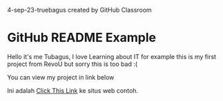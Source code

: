 4-sep-23-truebagus created by GitHub Classroom
<body>
    <h1>GitHub README Example</h1>
    <p>Hello it's me Tubagus, I love Learning about IT for example this is my first project from RevoU but sorry this is too bad :(</p>
    <p>You can view my project in link below </p>
    <p>Ini adalah <a href="https://revou-fundamental-course.github.io/4-sep-23-truebagus">Click This Link</a> ke situs web contoh.</p>
</body>
